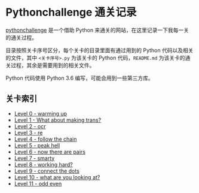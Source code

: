 # Pythonchallenge 通关记录

[pythonchallenge](http://www.pythonchallenge.com/) 是一个借助 Python 来通关的网站，在这里记录一下我每一关的通关过程。

目录按照关卡序号区分，每个关卡的目录里面有通过用到的 Python 代码以及相关的文件，其中 `<关卡序号>.py` 为该关卡的 Python 代码，`README.md` 为该关卡的通关过程，其余是需要用到的相关文件。

Python 代码使用 Python 3.6 编写，可能会用到一些第三方库。


## 关卡索引

* [Level 0 - warming up](https://github.com/HankChow/pythonchallenge/tree/master/Level0)
* [Level 1 - What about making trans?](https://github.com/HankChow/pythonchallenge/tree/master/Level1)
* [Level 2 - ocr](https://github.com/HankChow/pythonchallenge/tree/master/Level2)
* [Level 3 - re](https://github.com/HankChow/pythonchallenge/tree/master/Level3)
* [Level 4 - follow the chain](https://github.com/HankChow/pythonchallenge/tree/master/Level4)
* [Level 5 - peak hell](https://github.com/HankChow/pythonchallenge/tree/master/Level5)
* [Level 6 - now there are pairs](https://github.com/HankChow/pythonchallenge/tree/master/Level6)
* [Level 7 - smarty](https://github.com/HankChow/pythonchallenge/tree/master/Level7)
* [Level 8 - working hard?](https://github.com/HankChow/pythonchallenge/tree/master/Level8)
* [Level 9 - connect the dots](https://github.com/HankChow/pythonchallenge/tree/master/Level9)
* [Level 10 - what are you looking at?](https://github.com/HankChow/pythonchallenge/tree/master/Level10)
* [Level 11 - odd even](https://github.com/HankChow/pythonchallenge/tree/master/Level11)
